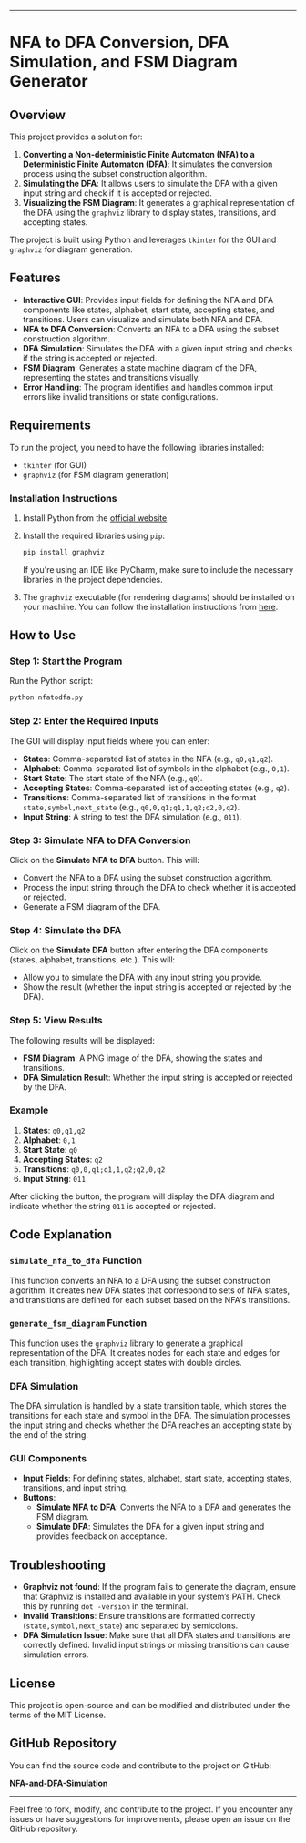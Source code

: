 
---

# NFA to DFA Conversion, DFA Simulation, and FSM Diagram Generator

## Overview

This project provides a solution for:

1. **Converting a Non-deterministic Finite Automaton (NFA) to a Deterministic Finite Automaton (DFA)**: It simulates the conversion process using the subset construction algorithm.
2. **Simulating the DFA**: It allows users to simulate the DFA with a given input string and check if it is accepted or rejected.
3. **Visualizing the FSM Diagram**: It generates a graphical representation of the DFA using the `graphviz` library to display states, transitions, and accepting states.

The project is built using Python and leverages `tkinter` for the GUI and `graphviz` for diagram generation.

## Features

- **Interactive GUI**: Provides input fields for defining the NFA and DFA components like states, alphabet, start state, accepting states, and transitions. Users can visualize and simulate both NFA and DFA.
- **NFA to DFA Conversion**: Converts an NFA to a DFA using the subset construction algorithm.
- **DFA Simulation**: Simulates the DFA with a given input string and checks if the string is accepted or rejected.
- **FSM Diagram**: Generates a state machine diagram of the DFA, representing the states and transitions visually.
- **Error Handling**: The program identifies and handles common input errors like invalid transitions or state configurations.

## Requirements

To run the project, you need to have the following libraries installed:

- `tkinter` (for GUI)
- `graphviz` (for FSM diagram generation)

### Installation Instructions

1. Install Python from the [official website](https://www.python.org/downloads/).
2. Install the required libraries using `pip`:

   ```bash
   pip install graphviz
   ```

   If you're using an IDE like PyCharm, make sure to include the necessary libraries in the project dependencies.

3. The `graphviz` executable (for rendering diagrams) should be installed on your machine. You can follow the installation instructions from [here](https://graphviz.gitlab.io/download/).

## How to Use

### Step 1: Start the Program

Run the Python script:

```bash
python nfatodfa.py
```

### Step 2: Enter the Required Inputs

The GUI will display input fields where you can enter:

- **States**: Comma-separated list of states in the NFA (e.g., `q0,q1,q2`).
- **Alphabet**: Comma-separated list of symbols in the alphabet (e.g., `0,1`).
- **Start State**: The start state of the NFA (e.g., `q0`).
- **Accepting States**: Comma-separated list of accepting states (e.g., `q2`).
- **Transitions**: Comma-separated list of transitions in the format `state,symbol,next_state` (e.g., `q0,0,q1;q1,1,q2;q2,0,q2`).
- **Input String**: A string to test the DFA simulation (e.g., `011`).

### Step 3: Simulate NFA to DFA Conversion

Click on the **Simulate NFA to DFA** button. This will:

- Convert the NFA to a DFA using the subset construction algorithm.
- Process the input string through the DFA to check whether it is accepted or rejected.
- Generate a FSM diagram of the DFA.

### Step 4: Simulate the DFA

Click on the **Simulate DFA** button after entering the DFA components (states, alphabet, transitions, etc.). This will:

- Allow you to simulate the DFA with any input string you provide.
- Show the result (whether the input string is accepted or rejected by the DFA).

### Step 5: View Results

The following results will be displayed:

- **FSM Diagram**: A PNG image of the DFA, showing the states and transitions.
- **DFA Simulation Result**: Whether the input string is accepted or rejected by the DFA.

### Example

1. **States**: `q0,q1,q2`
2. **Alphabet**: `0,1`
3. **Start State**: `q0`
4. **Accepting States**: `q2`
5. **Transitions**: `q0,0,q1;q1,1,q2;q2,0,q2`
6. **Input String**: `011`

After clicking the button, the program will display the DFA diagram and indicate whether the string `011` is accepted or rejected.

## Code Explanation

### `simulate_nfa_to_dfa` Function
This function converts an NFA to a DFA using the subset construction algorithm. It creates new DFA states that correspond to sets of NFA states, and transitions are defined for each subset based on the NFA's transitions.

### `generate_fsm_diagram` Function
This function uses the `graphviz` library to generate a graphical representation of the DFA. It creates nodes for each state and edges for each transition, highlighting accept states with double circles.

### DFA Simulation
The DFA simulation is handled by a state transition table, which stores the transitions for each state and symbol in the DFA. The simulation processes the input string and checks whether the DFA reaches an accepting state by the end of the string.

### GUI Components
- **Input Fields**: For defining states, alphabet, start state, accepting states, transitions, and input string.
- **Buttons**: 
  - **Simulate NFA to DFA**: Converts the NFA to a DFA and generates the FSM diagram.
  - **Simulate DFA**: Simulates the DFA for a given input string and provides feedback on acceptance.

## Troubleshooting

- **Graphviz not found**: If the program fails to generate the diagram, ensure that Graphviz is installed and available in your system’s PATH. Check this by running `dot -version` in the terminal.
- **Invalid Transitions**: Ensure transitions are formatted correctly (`state,symbol,next_state`) and separated by semicolons.
- **DFA Simulation Issue**: Make sure that all DFA states and transitions are correctly defined. Invalid input strings or missing transitions can cause simulation errors.

## License

This project is open-source and can be modified and distributed under the terms of the MIT License.

## GitHub Repository

You can find the source code and contribute to the project on GitHub:

[**NFA-and-DFA-Simulation**](https://github.com/evitabarboza/NFA-and-DFA-Simulation)

---

Feel free to fork, modify, and contribute to the project. If you encounter any issues or have suggestions for improvements, please open an issue on the GitHub repository.